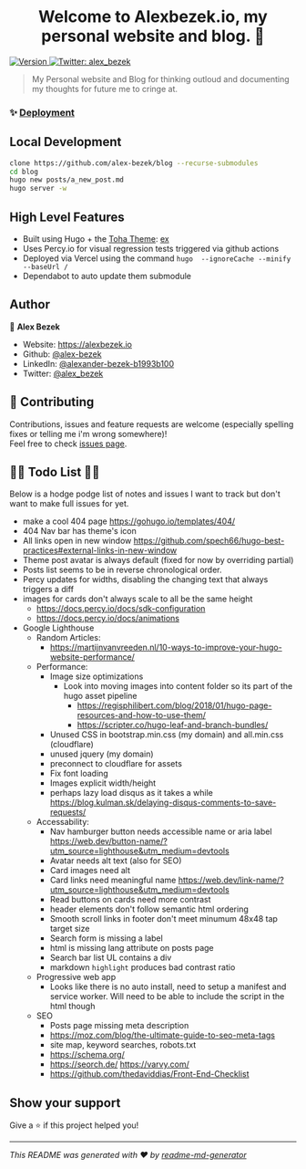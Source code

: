 <h1 align="center">Welcome to Alexbezek.io, my personal website and blog. 👋</h1>
<p>
  <a href="https://percy.io/alex-bezek/blog" target="_blank">
    <img alt="Version" src="https://percy.io/static/images/percy-badge.svg">
  </a>
  <a href="https://twitter.com/alex_bezek" target="_blank">
    <img alt="Twitter: alex_bezek" src="https://img.shields.io/twitter/follow/alex_bezek.svg?style=social" />
  </a>
</p>

> My Personal website and Blog for thinking outloud and documenting my thoughts for future me to cringe at.

### ✨ [Deployment](https://alexbezek.io)

## Local Development

```sh
clone https://github.com/alex-bezek/blog --recurse-submodules
cd blog
hugo new posts/a_new_post.md
hugo server -w
```

## High Level Features
* Built using Hugo + the [Toha Theme](https://github.com/hossainemruz/toha/): [ex](https://github.com/hossainemruz/toha-example-site)
* Uses Percy.io for visual regression tests triggered via github actions
* Deployed via Vercel using the command `hugo  --ignoreCache --minify --baseUrl /`
* Dependabot to auto update them submodule

## Author

👤 **Alex Bezek**

* Website: https://alexbezek.io
* Github: [@alex-bezek](https://github.com/alex-bezek)
* LinkedIn: [@alexander-bezek-b1993b100](https://linkedin.com/in/alexander-bezek-b1993b100)
* Twitter: [@alex\_bezek](https://twitter.com/alex_bezek)

## 🤝 Contributing

Contributions, issues and feature requests are welcome (especially spelling fixes or telling me i'm wrong somewhere)!<br />Feel free to check [issues page](https://github.com/alex-bezek/blog/issues).

## 🚧🚧 Todo List 🚧🚧

Below is a hodge podge list of notes and issues I want to track but don't want to make full issues for yet.

* make a cool 404 page https://gohugo.io/templates/404/
* 404 Nav bar has theme's icon
* All links open in new window https://github.com/spech66/hugo-best-practices#external-links-in-new-window
* Theme post avatar is always default (fixed for now by overriding partial)
* Posts list seems to be in reverse chronological order.
* Percy updates for widths, disabling the changing text that always triggers a diff
* images for cards don't always scale to all be the same height
  * https://docs.percy.io/docs/sdk-configuration
  * https://docs.percy.io/docs/animations
* Google Lighthouse
  * Random Articles:
    * https://martijnvanvreeden.nl/10-ways-to-improve-your-hugo-website-performance/
  * Performance:
    * Image size optimizations
      * Look into moving images into content folder so its part of the hugo asset pipeline
        * https://regisphilibert.com/blog/2018/01/hugo-page-resources-and-how-to-use-them/
        * https://scripter.co/hugo-leaf-and-branch-bundles/
    * Unused CSS in bootstrap.min.css (my domain) and all.min.css (cloudflare)
    * unused jquery (my domain)
    * preconnect to cloudflare for assets
    * Fix font loading
    * Images explicit width/height
    * perhaps lazy load disqus as it takes a while https://blog.kulman.sk/delaying-disqus-comments-to-save-requests/
  * Accessability:
    * Nav hamburger button needs accessible name or aria label https://web.dev/button-name/?utm_source=lighthouse&utm_medium=devtools
    * Avatar needs alt text (also for SEO)
    * Card images need alt
    * Card links need meaningful name https://web.dev/link-name/?utm_source=lighthouse&utm_medium=devtools
    * Read buttons on cards need more contrast
    * header elements don't follow semantic html ordering
    * Smooth scroll links in footer don't meet minumum 48x48 tap target size
    * Search form is missing a label
    * html is missing lang attribute on posts page
    * Search bar list UL contains a div
    * markdown `highlight` produces bad contrast ratio
  * Progressive web app
    * Looks like there is no auto install, need to setup a manifest and service worker. Will need to be able to include the script in the html though
  * SEO
    * Posts page missing meta description
    * https://moz.com/blog/the-ultimate-guide-to-seo-meta-tags
    * site map, keyword searches, robots.txt
    * https://schema.org/
    * https://seorch.de/ https://varvy.com/
    * https://github.com/thedaviddias/Front-End-Checklist

## Show your support

Give a ⭐️ if this project helped you!

***
_This README was generated with ❤️ by [readme-md-generator](https://github.com/kefranabg/readme-md-generator)_